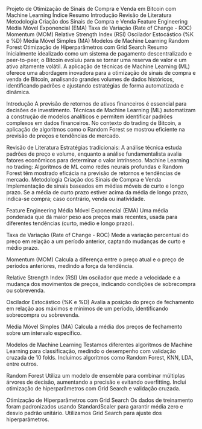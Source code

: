 Projeto de Otimização de Sinais de Compra e Venda em Bitcoin com Machine Learning
Índice
Resumo
Introdução
Revisão de Literatura
Metodologia
Criação dos Sinais de Compra e Venda
Feature Engineering
Média Móvel Exponencial (EMA)
Taxa de Variação (Rate of Change - ROC)
Momentum (MOM)
Relative Strength Index (RSI)
Oscilador Estocástico (%K e %D)
Média Móvel Simples (MA)
Modelos de Machine Learning
Random Forest
Otimização de Hiperparâmetros com Grid Search
Resumo
Inicialmente idealizado como um sistema de pagamento descentralizado e peer-to-peer, o Bitcoin evoluiu para se tornar uma reserva de valor e um ativo altamente volátil. A aplicação de técnicas de Machine Learning (ML) oferece uma abordagem inovadora para a otimização de sinais de compra e venda de Bitcoin, analisando grandes volumes de dados históricos, identificando padrões e ajustando estratégias de forma automatizada e dinâmica.

Introdução
A previsão de retornos de ativos financeiros é essencial para decisões de investimento. Técnicas de Machine Learning (ML) automatizam a construção de modelos analíticos e permitem identificar padrões complexos em dados financeiros. No contexto do trading de Bitcoin, a aplicação de algoritmos como o Random Forest se mostrou eficiente na previsão de preços e tendências de mercado.

Revisão de Literatura
Estratégias tradicionais: A análise técnica estuda padrões de preço e volume, enquanto a análise fundamentalista avalia fatores econômicos para determinar o valor intrínseco.
Machine Learning no trading: Algoritmos de ML como redes neurais profundas e Random Forest têm mostrado eficácia na previsão de retornos e tendências de mercado.
Metodologia
Criação dos Sinais de Compra e Venda
Implementação de sinais baseados em médias móveis de curto e longo prazo. Se a média de curto prazo estiver acima da média de longo prazo, indica-se compra; caso contrário, venda ou inatividade.

Feature Engineering
Média Móvel Exponencial (EMA)
Uma média ponderada que dá maior peso aos preços mais recentes, usada para diferentes tendências (curto, médio e longo prazo).

Taxa de Variação (Rate of Change - ROC)
Mede a variação percentual do preço em relação a um período anterior, captando mudanças de curto e médio prazo.

Momentum (MOM)
Calcula a diferença entre o preço atual e o preço de períodos anteriores, medindo a força da tendência.

Relative Strength Index (RSI)
Um oscilador que mede a velocidade e a mudança dos movimentos de preços, indicando condições de sobrecompra ou sobrevenda.

Oscilador Estocástico (%K e %D)
Avalia a posição do preço de fechamento em relação aos máximos e mínimos de um período, identificando sobrecompra ou sobrevenda.

Média Móvel Simples (MA)
Calcula a média dos preços de fechamento sobre um intervalo específico.

Modelos de Machine Learning
Testamos diferentes algoritmos de Machine Learning para classificação, medindo o desempenho com validação cruzada de 10 folds. Incluímos algoritmos como Random Forest, KNN, LDA, entre outros.

Random Forest
Utiliza um modelo de ensemble para combinar múltiplas árvores de decisão, aumentando a precisão e evitando overfitting. Inclui otimização de hiperparâmetros com Grid Search e validação cruzada.

Otimização de Hiperparâmetros com Grid Search
Os dados de treinamento foram padronizados usando StandardScaler para garantir média zero e desvio padrão unitário. Utilizamos Grid Search para ajuste dos hiperparâmetros.
